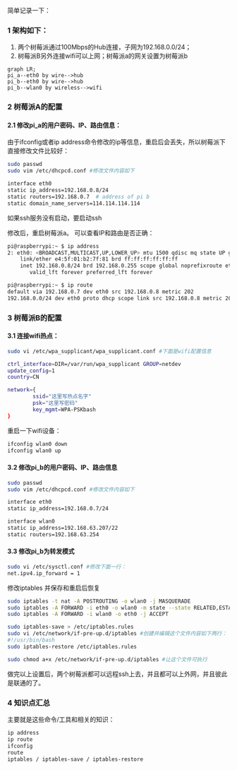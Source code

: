 简单记录一下：

### 1 架构如下：

1. 两个树莓派通过100Mbps的Hub连接，子网为192.168.0.0/24；
2. 树莓派B另外连接wifi可以上网；树莓派a的网关设置为树莓派b

```mermaid
graph LR;
pi_a--eth0 by wire-->hub
pi_b--eth0 by wire-->hub
pi_b--wlan0 by wireless-->wifi
```

### 2 树莓派A的配置

#### 2.1 修改pi_a的用户密码、IP、路由信息：

由于ifconfig或者ip address命令修改的ip等信息，重启后会丢失，所以树莓派下直接修改文件比较好：

```bash
sudo passwd
sudo vim /etc/dhcpcd.conf #修改文件内容如下

interface eth0
static ip_address=192.168.0.8/24
static routers=192.168.0.7  # address of pi b
static domain_name_servers=114.114.114.114
```

如果ssh服务没有启动，要启动ssh

修改后，重启树莓派a。 可以查看IP和路由是否正确：

```bash
pi@raspberrypi:~ $ ip address
2: eth0: <BROADCAST,MULTICAST,UP,LOWER_UP> mtu 1500 qdisc mq state UP group default qlen 1000
    link/ether e4:5f:01:b2:7f:81 brd ff:ff:ff:ff:ff:ff
    inet 192.168.0.8/24 brd 192.168.0.255 scope global noprefixroute eth0
       valid_lft forever preferred_lft forever

pi@raspberrypi:~ $ ip route
default via 192.168.0.7 dev eth0 src 192.168.0.8 metric 202
192.168.0.0/24 dev eth0 proto dhcp scope link src 192.168.0.8 metric 202
```



### 3 树莓派B的配置

#### 3.1 连接wifi热点：

```bash
sudo vi /etc/wpa_supplicant/wpa_supplicant.conf #下面是wifi配置信息

ctrl_interface=DIR=/var/run/wpa_supplicant GROUP=netdev
update_config=1
country=CN

network={
        ssid="这里写热点名字"
        psk="这里写密码"
        key_mgmt=WPA-PSKbash
}
```

重启一下wifi设备：

```bash
ifconfig wlan0 down
ifconfig wlan0 up
```



#### 3.2 修改pi_b的用户密码、IP、路由信息

```bash
sudo passwd
sudo vim /etc/dhcpcd.conf #修改文件内容如下

interface eth0
static ip_address=192.168.0.7/24

interface wlan0
static ip_address=192.168.63.207/22
static routers=192.168.63.254
```

#### 3.3 修改pi_b为转发模式

```bash
sudo vi /etc/sysctl.conf #修改下面一行：
net.ipv4.ip_forward = 1
```

修改iptables 并保存和重启后恢复

```bash
sudo iptables -t nat -A POSTROUTING -o wlan0 -j MASQUERADE
sudo iptables -A FORWARD -i eth0 -o wlan0 -m state --state RELATED,ESTABLISHED -j ACCEPT
sudo iptables -A FORWARD -i wlan0 -o eth0 -j ACCEPT

sudo iptables-save > /etc/iptables.rules
sudo vi /etc/network/if-pre-up.d/iptables #创建并编辑这个文件内容如下两行：
#!/usr/bin/bash
sudo iptables-restore /etc/iptables.rules

sudo chmod a+x /etc/network/if-pre-up.d/iptables #让这个文件可执行
```

做完以上设置后，两个树莓派都可以远程ssh上去，并且都可以上外网，并且彼此是联通的了。

### 4 知识点汇总

主要就是这些命令/工具和相关的知识：

```bash
ip address
ip route
ifconfig 
route
iptables / iptables-save / iptables-restore
```

